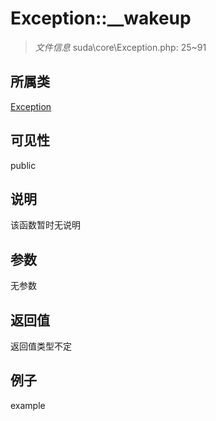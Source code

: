 # Exception::__wakeup

> *文件信息* suda\core\Exception.php: 25~91
## 所属类 

[Exception](../Exception.md)

## 可见性

  public  
## 说明

该函数暂时无说明

## 参数

无参数

## 返回值
返回值类型不定

## 例子

example
